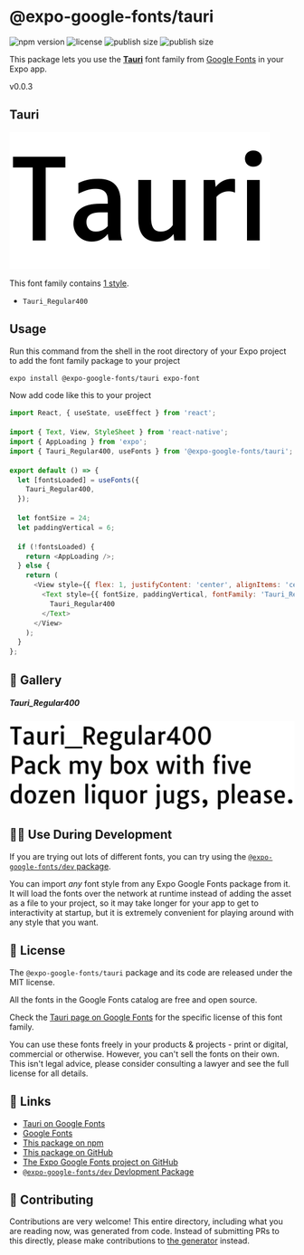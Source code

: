 # @expo-google-fonts/tauri

![npm version](https://flat.badgen.net/npm/v/@expo-google-fonts/tauri)
![license](https://flat.badgen.net/github/license/expo/google-fonts)
![publish size](https://flat.badgen.net/packagephobia/install/@expo-google-fonts/tauri)
![publish size](https://flat.badgen.net/packagephobia/publish/@expo-google-fonts/tauri)

This package lets you use the [**Tauri**](https://fonts.google.com/specimen/Tauri) font family from [Google Fonts](https://fonts.google.com/) in your Expo app.

v0.0.3

## Tauri

![Tauri](./font-family.png)

This font family contains [1 style](#-gallery).

- `Tauri_Regular400`

## Usage

Run this command from the shell in the root directory of your Expo project to add the font family package to your project
```sh
expo install @expo-google-fonts/tauri expo-font
```

Now add code like this to your project
```js
import React, { useState, useEffect } from 'react';

import { Text, View, StyleSheet } from 'react-native';
import { AppLoading } from 'expo';
import { Tauri_Regular400, useFonts } from '@expo-google-fonts/tauri';

export default () => {
  let [fontsLoaded] = useFonts({
    Tauri_Regular400,
  });

  let fontSize = 24;
  let paddingVertical = 6;

  if (!fontsLoaded) {
    return <AppLoading />;
  } else {
    return (
      <View style={{ flex: 1, justifyContent: 'center', alignItems: 'center' }}>
        <Text style={{ fontSize, paddingVertical, fontFamily: 'Tauri_Regular400' }}>
          Tauri_Regular400
        </Text>
      </View>
    );
  }
};

```

## 🔡 Gallery

##### Tauri_Regular400
![Tauri_Regular400](./364639e2343951f5f67f35cd32dddd5050f5a7d4b5170fd1f4b9bcdcfd3b70a5.ttf.png)


## 👩‍💻 Use During Development

If you are trying out lots of different fonts, you can try using the [`@expo-google-fonts/dev` package](https://github.com/expo/google-fonts/tree/master/font-packages/dev#readme).

You can import *any* font style from any Expo Google Fonts package from it. It will load the fonts
over the network at runtime instead of adding the asset as a file to your project, so it may take longer
for your app to get to interactivity at startup, but it is extremely convenient
for playing around with any style that you want.

## 📖 License

The `@expo-google-fonts/tauri` package and its code are released under the MIT license.

All the fonts in the Google Fonts catalog are free and open source.

Check the [Tauri page on Google Fonts](https://fonts.google.com/specimen/Tauri) for the specific license of this font family.

You can use these fonts freely in your products & projects - print or digital, commercial or otherwise. However, you can't sell the fonts on their own. This isn't legal advice, please consider consulting a lawyer and see the full license for all details.

## 🔗 Links

- [Tauri on Google Fonts](https://fonts.google.com/specimen/Tauri)
- [Google Fonts](https://fonts.google.com/)
- [This package on npm](https://www.npmjs.com/package/@expo-google-fonts/tauri)
- [This package on GitHub](https://github.com/expo/google-fonts/tree/master/font-packages/tauri)
- [The Expo Google Fonts project on GitHub](https://github.com/expo/google-fonts)
- [`@expo-google-fonts/dev` Devlopment Package](https://github.com/expo/google-fonts/tree/master/font-packages/dev)


## 🤝 Contributing

Contributions are very welcome! This entire directory, including what you are reading now, was generated from code. Instead of submitting PRs to this directly, please make contributions to [the generator](https://github.com/expo/google-fonts/tree/master/packages/generator) instead.
